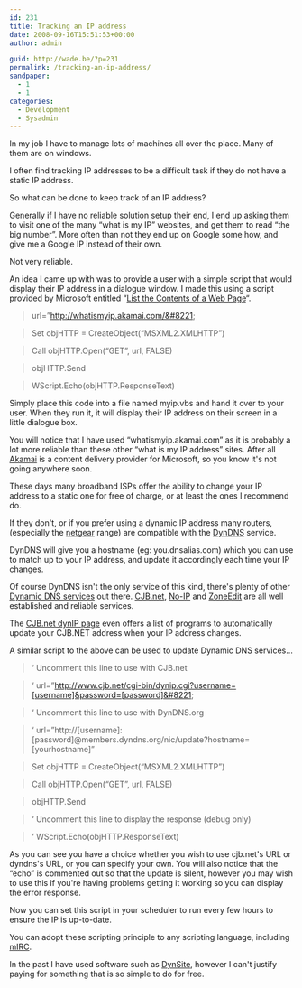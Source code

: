 ```yaml
---
id: 231
title: Tracking an IP address
date: 2008-09-16T15:51:53+00:00
author: admin

guid: http://wade.be/?p=231
permalink: /tracking-an-ip-address/
sandpaper:
  - 1
  - 1
categories:
  - Development
  - Sysadmin
---
```

<p class="lead">
  In my job I have to manage lots of machines all over the place. Many of them are on windows.
</p>

I often find tracking IP addresses to be a difficult task if they do not have a static IP address.

So what can be done to keep track of an IP address?

<!--more-->

Generally if I have no reliable solution setup their end, I end up asking them to visit one of the many &#8220;what is my IP&#8221; websites, and get them to read &#8220;the big number&#8221;. More often than not they end up on Google some how, and give me a Google IP instead of their own.

Not very reliable.

An idea I came up with was to provide a user with a simple script that would display their IP address in a dialogue window. I made this using a script provided by Microsoft entitled &#8220;[List the Contents of a Web Page](http://www.microsoft.com/technet/scriptcenter/scripts/misc/intnet/default.mspx?mfr=true)&#8220;.

> url=&#8221;http://whatismyip.akamai.com/&#8221;
  
> Set objHTTP = CreateObject(&#8220;MSXML2.XMLHTTP&#8221;)
  
> Call objHTTP.Open(&#8220;GET&#8221;, url, FALSE)
  
> objHTTP.Send
  
> WScript.Echo(objHTTP.ResponseText)

Simply place this code into a file named myip.vbs and hand it over to your user. When they run it, it will display their IP address on their screen in a little dialogue box.

You will notice that I have used &#8220;whatismyip.akamai.com&#8221; as it is probably a lot more reliable than these other &#8220;what is my IP address&#8221; sites. After all [Akamai](http://en.wikipedia.org/wiki/Akamai_Technologies) is a content delivery provider for Microsoft, so you know it's not going anywhere soon.

These days many broadband ISPs offer the ability to change your IP address to a static one for free of charge, or at least the ones I recommend do.

If they don't, or if you prefer using a dynamic IP address many routers, (especially the [netgear](http://kbserver.netgear.com/kb_web_files/n101279.asp) range) are compatible with the [DynDNS](http://www.dyndns.org/) service.

DynDNS will give you a hostname (eg: you.dnsalias.com) which you can use to match up to your IP address, and update it accordingly each time your IP changes.

Of course DynDNS isn't the only service of this kind, there's plenty of other [Dynamic DNS services](http://www.dmoz.org/Computers/Internet/Protocols/DNS/DNS_Providers/Dynamic_DNS/) out there. [CJB.net](http://www.cjb.net/), [No-IP](http://www.no-ip.com/) and [ZoneEdit](http://www.zoneedit.com/) are all well established and reliable services.

The [CJB.net dynIP page](http://www.cjb.net/cgi-bin/dynip.cgi) even offers a list of programs to automatically update your CJB.NET address when your IP address changes.

A similar script to the above can be used to update Dynamic DNS services&#8230;

> &#8216; Uncomment this line to use with CJB.net
  
> &#8216; url=&#8221;http://www.cjb.net/cgi-bin/dynip.cgi?username=[username]&password=[password]&#8221;
  
> &#8216; Uncomment this line to use with DynDNS.org
  
> &#8216; url=&#8221;http://[username]:[password]@members.dyndns.org/nic/update?hostname=[yourhostname]&#8221;
  
> Set objHTTP = CreateObject(&#8220;MSXML2.XMLHTTP&#8221;)
  
> Call objHTTP.Open(&#8220;GET&#8221;, url, FALSE)
  
> objHTTP.Send
  
> &#8216; Uncomment this line to display the response (debug only)
  
> &#8216; WScript.Echo(objHTTP.ResponseText)

As you can see you have a choice whether you wish to use cjb.net's URL or dyndns's URL, or you can specify your own. You will also notice that the &#8220;echo&#8221; is commented out so that the update is silent, however you may wish to use this if you're having problems getting it working so you can display the error response.

Now you can set this script in your scheduler to run every few hours to ensure the IP is up-to-date.

You can adopt these scripting principle to any scripting language, including [mIRC](http://wade.be/mirc/).

In the past I have used software such as [DynSite](http://www.noeld.com/dynsite.asp), however I can't justify paying for something that is so simple to do for free.